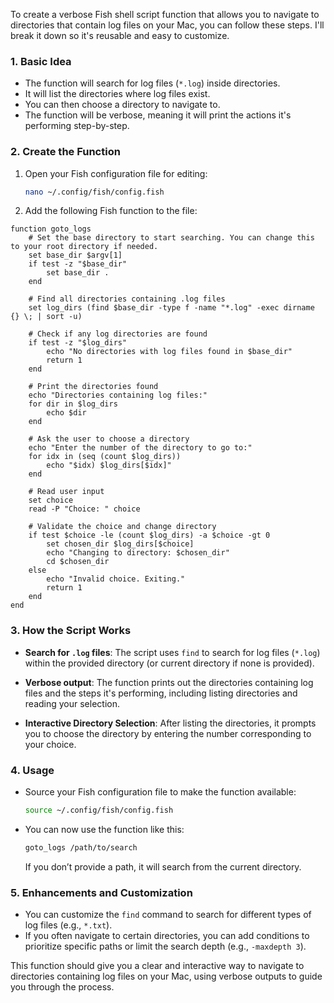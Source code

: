To create a verbose Fish shell script function that allows you to navigate to directories that contain log files on your Mac, you can follow these steps. I'll break it down so it's reusable and easy to customize.

### 1. Basic Idea

- The function will search for log files (`*.log`) inside directories.
- It will list the directories where log files exist.
- You can then choose a directory to navigate to.
- The function will be verbose, meaning it will print the actions it's performing step-by-step.

### 2. Create the Function

1. Open your Fish configuration file for editing:

   ```bash
   nano ~/.config/fish/config.fish
   ```

2. Add the following Fish function to the file:

```fish
function goto_logs
    # Set the base directory to start searching. You can change this to your root directory if needed.
    set base_dir $argv[1]
    if test -z "$base_dir"
        set base_dir .
    end

    # Find all directories containing .log files
    set log_dirs (find $base_dir -type f -name "*.log" -exec dirname {} \; | sort -u)

    # Check if any log directories are found
    if test -z "$log_dirs"
        echo "No directories with log files found in $base_dir"
        return 1
    end

    # Print the directories found
    echo "Directories containing log files:"
    for dir in $log_dirs
        echo $dir
    end

    # Ask the user to choose a directory
    echo "Enter the number of the directory to go to:"
    for idx in (seq (count $log_dirs))
        echo "$idx) $log_dirs[$idx]"
    end

    # Read user input
    set choice
    read -P "Choice: " choice

    # Validate the choice and change directory
    if test $choice -le (count $log_dirs) -a $choice -gt 0
        set chosen_dir $log_dirs[$choice]
        echo "Changing to directory: $chosen_dir"
        cd $chosen_dir
    else
        echo "Invalid choice. Exiting."
        return 1
    end
end
```

### 3. How the Script Works

- **Search for `.log` files**:
  The script uses `find` to search for log files (`*.log`) within the provided directory (or current directory if none is provided).
  
- **Verbose output**:
  The function prints out the directories containing log files and the steps it's performing, including listing directories and reading your selection.

- **Interactive Directory Selection**:
  After listing the directories, it prompts you to choose the directory by entering the number corresponding to your choice.

### 4. Usage

- Source your Fish configuration file to make the function available:

  ```bash
  source ~/.config/fish/config.fish
  ```

- You can now use the function like this:

  ```bash
  goto_logs /path/to/search
  ```

  If you don’t provide a path, it will search from the current directory.

### 5. Enhancements and Customization

- You can customize the `find` command to search for different types of log files (e.g., `*.txt`).
- If you often navigate to certain directories, you can add conditions to prioritize specific paths or limit the search depth (e.g., `-maxdepth 3`).

This function should give you a clear and interactive way to navigate to directories containing log files on your Mac, using verbose outputs to guide you through the process.
